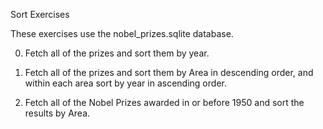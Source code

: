 Sort Exercises

These exercises use the nobel_prizes.sqlite database.

0) Fetch all of the prizes and sort them by year.

1) Fetch all of the prizes and sort them by Area in descending order, and within each area sort by year in ascending order.

2) Fetch all of the Nobel Prizes awarded in or before 1950 and sort the results by Area.
